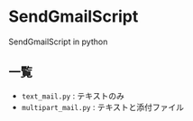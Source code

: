 # SendGmailScript
SendGmailScript in python

## 一覧

* `text_mail.py` : テキストのみ
* `multipart_mail.py` : テキストと添付ファイル